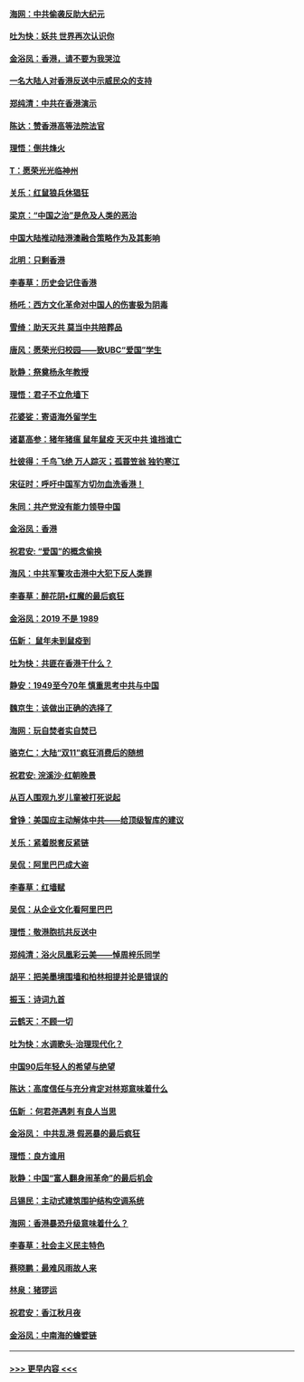 #### [海网：中共偷袭反助大纪元](../pages/nsc993/n11673515.md?t=11230601) 
#### [吐为快：妖共 世界再次认识你](../pages/nsc993/n11673506.md?t=11230601) 
#### [金浴凤：香港，请不要为我哭泣](../pages/nsc993/n11673248.md?t=11230601) 
#### [一名大陆人对香港反送中示威民众的支持](../pages/nsc993/n11672615.md?t=11230601) 
#### [郑纯清：中共在香港演示](../pages/nsc993/n11670539.md?t=11230601) 
#### [陈达：赞香港高等法院法官](../pages/nsc993/n11669542.md?t=11230601) 
#### [理悟：倒共烽火](../pages/nsc993/n11668844.md?t=11230601) 
#### [T：愿荣光光临神州](../pages/nsc993/n11668421.md?t=11230601) 
#### [关乐：红鼠狼兵休猖狂](../pages/nsc993/n11668378.md?t=11230601) 
#### [梁京：“中国之治”是危及人类的恶治](../pages/nsc993/n11668328.md?t=11230601) 
#### [中国大陆推动陆港澳融合策略作为及其影响](../pages/nsc993/n11668157.md?t=11230601) 
#### [北明：只剩香港](../pages/nsc993/n11668002.md?t=11230601) 
#### [李春草：历史会记住香港](../pages/nsc993/n11667927.md?t=11230601) 
#### [杨吒：西方文化革命对中国人的伤害极为阴毒](../pages/nsc993/n11664521.md?t=11230601) 
#### [雪绮：助天灭共 莫当中共陪葬品](../pages/nsc993/n11662650.md?t=11230601) 
#### [唐风：愿荣光归校园——致UBC“爱国”学生](../pages/nsc993/n11662194.md?t=11230601) 
#### [耿静：祭奠杨永年教授](../pages/nsc993/n11662514.md?t=11230601) 
#### [理悟：君子不立危墙下](../pages/nsc993/n11662172.md?t=11230601) 
#### [花婆娑：寄语海外留学生](../pages/nsc993/n11662121.md?t=11230601) 
#### [诸葛高参：猪年猪瘟 鼠年鼠疫 天灭中共 谁挡谁亡](../pages/nsc993/n11661980.md?t=11230601) 
#### [杜彼得：千鸟飞绝 万人踪灭；孤蓑笠翁 独钓寒江](../pages/nsc993/n11661170.md?t=11230601) 
#### [宋征时：呼吁中国军方切勿血洗香港！](../pages/nsc993/n11415318.md?t=11230601) 
#### [朱同：共产党没有能力领导中国](../pages/nsc993/n11660421.md?t=11230601) 
#### [金浴凤：香港](../pages/nsc993/n11660419.md?t=11230601) 
#### [祝君安: “爱国”的概念偷换](../pages/nsc993/n11659706.md?t=11230601) 
#### [海风：中共军警攻击港中大犯下反人类罪](../pages/nsc993/n11659632.md?t=11230601) 
#### [李春草：醉花阴•红魔的最后疯狂](../pages/nsc993/n11659287.md?t=11230601) 
#### [金浴凤：2019 不是 1989](../pages/nsc993/n11657663.md?t=11230601) 
#### [伍新： 鼠年未到鼠疫到](../pages/nsc993/n11655098.md?t=11230601) 
#### [吐为快：共匪在香港干什么？](../pages/nsc993/n11654891.md?t=11230601) 
#### [静安：1949至今70年 慎重思考中共与中国](../pages/nsc993/n11651244.md?t=11230601) 
#### [魏京生：该做出正确的选择了](../pages/nsc993/n11653084.md?t=11230601) 
#### [海网：玩自焚者实自焚已](../pages/nsc993/n11652423.md?t=11230601) 
#### [骆克仁：大陆“双11”疯狂消费后的随想](../pages/nsc993/n11652305.md?t=11230601) 
#### [祝君安: 浣溪沙·红朝晚景](../pages/nsc993/n11652258.md?t=11230601) 
#### [从百人围观九岁儿童被打死说起](../pages/nsc993/n11651030.md?t=11230601) 
#### [曾铮：美国应主动解体中共——给顶级智库的建议](../pages/nsc993/n11649888.md?t=11230601) 
#### [关乐：紧着脱套反紧链](../pages/nsc993/n11649069.md?t=11230601) 
#### [吴侃：阿里巴巴成大盗](../pages/nsc993/n11645523.md?t=11230601) 
#### [李春草：红墙赋](../pages/nsc993/n11646389.md?t=11230601) 
#### [吴侃：从企业文化看阿里巴巴](../pages/nsc993/n11645476.md?t=11230601) 
#### [理悟：敬港胞抗共反送中](../pages/nsc993/n11645466.md?t=11230601) 
#### [郑纯清：浴火凤凰彩云美——悼周梓乐同学](../pages/nsc993/n11645155.md?t=11230601) 
#### [胡平：把美墨境围墙和柏林相提并论是错误的](../pages/nsc993/n11645134.md?t=11230601) 
#### [振玉：诗词九首](../pages/nsc993/n11644081.md?t=11230601) 
#### [云鹤天：不顾一切](../pages/nsc993/n11643508.md?t=11230601) 
#### [吐为快：水调歌头·治理现代化？](../pages/nsc993/n11643485.md?t=11230601) 
#### [中国90后年轻人的希望与绝望](../pages/nsc993/n11642317.md?t=11230601) 
#### [陈达：高度信任与充分肯定对林郑意味着什么](../pages/nsc993/n11641441.md?t=11230601) 
#### [伍新 ：何君尧遇刺 有良人当思](../pages/nsc993/n11641503.md?t=11230601) 
#### [金浴凤： 中共乱港  假恶暴的最后疯狂](../pages/nsc993/n11641495.md?t=11230601) 
#### [理悟：良方谁用](../pages/nsc993/n11641463.md?t=11230601) 
#### [耿静：中国“富人翻身闹革命”的最后机会](../pages/nsc993/n11640655.md?t=11230601) 
#### [吕锡民：主动式建筑围护结构空调系统](../pages/nsc993/n11640168.md?t=11230601) 
#### [海网：香港暴恐升级意味着什么？](../pages/nsc993/n11635904.md?t=11230601) 
#### [李春草：社会主义民主特色](../pages/nsc993/n11634657.md?t=11230601) 
#### [蔡晓鹏：最难风雨故人来](../pages/nsc993/n11633145.md?t=11230601) 
#### [林泉：猪猡运](../pages/nsc993/n11631469.md?t=11230601) 
#### [祝君安：香江秋月夜](../pages/nsc993/n11631440.md?t=11230601) 
#### [金浴凤：中南海的蟾嬖链](../pages/nsc993/n11631290.md?t=11230601) 

----
#### [ >>> 更早内容 <<< ](../indexes/nsc993-earlier.md)
